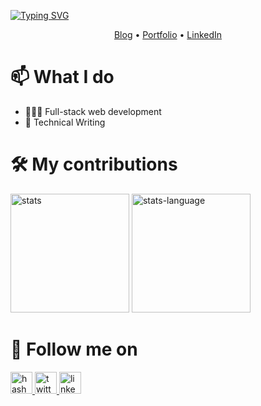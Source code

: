 [![Typing SVG](https://readme-typing-svg.demolab.com?font=Fira+Code&duration=3000&pause=1000&color=008BF7&random=false&width=435&lines=Full-stack+Web+Developer;I+am+Emmanuel+Isenah+%F0%9F%99%82;Always+learning+new+things;Feel+free+to+look+around)](https://git.io/typing-svg)

<p align="center">
  <a href="//blog.emmanuelisenah.com">Blog</a> • 
  <a href="//emmanuelisenah.com">Portfolio</a> • 
  <a href="//linkedin.com/in/emmanuel-isenah-541593190">LinkedIn</a>
</p>

# 📫 What I do
- 👨🏾‍💻 Full-stack web development
- 📝 Technical Writing

# 🛠️ My contributions 
<div align="left">
  <img alt="stats" height="190" src="https://github-readme-stats.vercel.app/api?username=Armadillidiid&count_private=true&show_icons=true&theme=tokyonight" />
  <img alt="stats-language" height="190" src="https://github-readme-stats.vercel.app/api/top-langs/?username=Armadillidiid&count_private=true&theme=tokyonight&layout=compact&hide=jupyter%20notebook,html,css" />
</div>

# 👀 Follow me on
<!-- - Hashnode: [@Debtless5329](https://hashnode.com/@Debtless5329)  -->
<!-- - LinkedIn: [Emmanuel Isenah](https://www.linkedin.com/in/emmanuel-isenah-541593190) -->

<div align="left">
  <a href="https://hashnode.com/@Debtless5329" target="_blank">
    <img src="https://img.shields.io/badge/Debtless5329-blue?style=for-the-badge&logo=hashnode" height="35" alt="hashnode logo"  />
  </a>
   <a href="https://twitter.com/EIsenah" target="_blank">
    <img src="https://img.shields.io/badge/EIsenah-black?style=for-the-badge&logo=x" height="35" alt="twitter logo"  />
  </a>
    <a href="https://www.linkedin.com/in/emmanuel-isenah-541593190" target="_blank">
    <img src="https://img.shields.io/badge/Emmanuel%20Isenah-blue?style=for-the-badge&logo=linkedin" height="35" alt="linkedin logo"  />
  </a>
</div>
